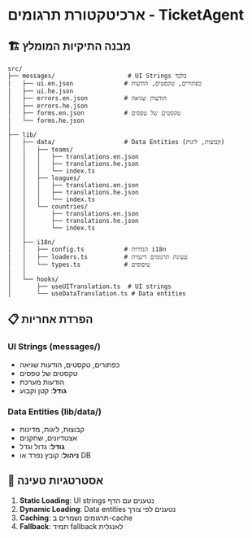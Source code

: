 # ארכיטקטורת תרגומים - TicketAgent

## 🏗️ מבנה התיקיות המומלץ

```
src/
├── messages/                    # UI Strings בלבד
│   ├── ui.en.json              # כפתורים, טקסטים, הודעות
│   ├── ui.he.json
│   ├── errors.en.json          # הודעות שגיאה
│   ├── errors.he.json
│   ├── forms.en.json           # טקסטים של טפסים
│   └── forms.he.json
│
├── lib/
│   ├── data/                   # Data Entities (קבוצות, ליגות)
│   │   ├── teams/
│   │   │   ├── translations.en.json
│   │   │   ├── translations.he.json
│   │   │   └── index.ts
│   │   ├── leagues/
│   │   │   ├── translations.en.json
│   │   │   ├── translations.he.json
│   │   │   └── index.ts
│   │   └── countries/
│   │       ├── translations.en.json
│   │       ├── translations.he.json
│   │       └── index.ts
│   │
│   ├── i18n/
│   │   ├── config.ts           # הגדרות i18n
│   │   ├── loaders.ts          # טעינת תרגומים דינמית
│   │   └── types.ts            # טיפוסים
│   │
│   └── hooks/
│       ├── useUITranslation.ts  # UI strings
│       └── useDataTranslation.ts # Data entities
```

## 📋 הפרדת אחריות

### UI Strings (messages/)

- כפתורים, טקסטים, הודעות שגיאה
- טקסטים של טפסים
- הודעות מערכת
- **גודל**: קטן וקבוע

### Data Entities (lib/data/)

- קבוצות, ליגות, מדינות
- אצטדיונים, שחקנים
- **גודל**: גדול וגדל
- **ניהול**: קובץ נפרד או DB

## 🔄 אסטרטגיות טעינה

1. **Static Loading**: UI strings נטענים עם הדף
2. **Dynamic Loading**: Data entities נטענים לפי צורך
3. **Caching**: תרגומים נשמרים ב-cache
4. **Fallback**: תמיד fallback לאנגלית
